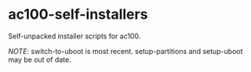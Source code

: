 ac100-self-installers
=====================

Self-unpacked installer scripts for ac100.

*NOTE*:
switch-to-uboot is most recent. setup-partitions and setup-uboot may be out of date.
